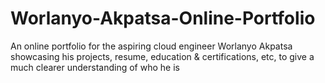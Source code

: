 # Worlanyo-Akpatsa-Online-Portfolio
An online portfolio for the aspiring cloud engineer Worlanyo Akpatsa showcasing his projects, resume, education &amp; certifications, etc, to give a much clearer understanding of who he is
